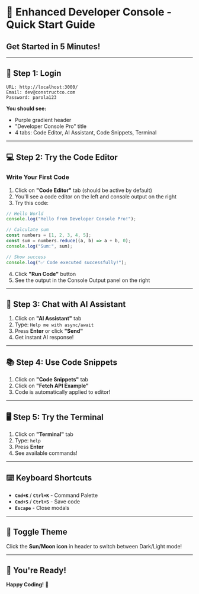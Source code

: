 # 🚀 Enhanced Developer Console - Quick Start Guide

## Get Started in 5 Minutes!

---

## 📝 Step 1: Login

```
URL: http://localhost:3000/
Email: dev@constructco.com
Password: parola123
```

**You should see:**
- Purple gradient header
- "Developer Console Pro" title
- 4 tabs: Code Editor, AI Assistant, Code Snippets, Terminal

---

## 💻 Step 2: Try the Code Editor

### Write Your First Code

1. Click on **"Code Editor"** tab (should be active by default)
2. You'll see a code editor on the left and console output on the right
3. Try this code:

```javascript
// Hello World
console.log("Hello from Developer Console Pro!");

// Calculate sum
const numbers = [1, 2, 3, 4, 5];
const sum = numbers.reduce((a, b) => a + b, 0);
console.log("Sum:", sum);

// Show success
console.log("✅ Code executed successfully!");
```

4. Click **"Run Code"** button
5. See the output in the Console Output panel on the right

---

## 🤖 Step 3: Chat with AI Assistant

1. Click on **"AI Assistant"** tab
2. Type: `Help me with async/await`
3. Press **Enter** or click **"Send"**
4. Get instant AI response!

---

## 📚 Step 4: Use Code Snippets

1. Click on **"Code Snippets"** tab
2. Click on **"Fetch API Example"**
3. Code is automatically applied to editor!

---

## 🖥️ Step 5: Try the Terminal

1. Click on **"Terminal"** tab
2. Type: `help`
3. Press **Enter**
4. See available commands!

---

## ⌨️ Keyboard Shortcuts

- **`Cmd+K`** / **`Ctrl+K`** - Command Palette
- **`Cmd+S`** / **`Ctrl+S`** - Save code
- **`Escape`** - Close modals

---

## 🎨 Toggle Theme

Click the **Sun/Moon icon** in header to switch between Dark/Light mode!

---

## 🎉 You're Ready!

**Happy Coding!** 🚀

